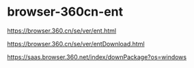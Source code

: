 # browser-360cn-ent

https://browser.360.cn/se/ver/ent.html

https://browser.360.cn/se/ver/entDownload.html

https://saas.browser.360.net/index/downPackage?os=windows
